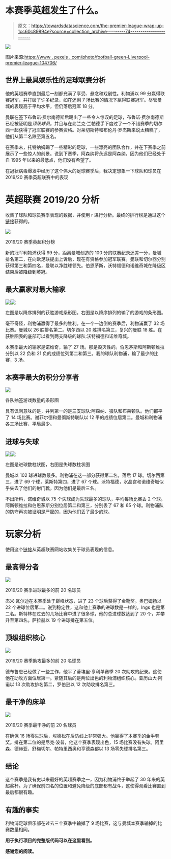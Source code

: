 # 本赛季英超发生了什么。

> 原文：<https://towardsdatascience.com/the-premier-league-wrap-up-1cc60c89894e?source=collection_archive---------74----------------------->

![](img/4cc6445c20b2c80e9235bbe6af48fd9e.png)

图片来源:[https://www . pexels . com/photo/football-green-Liverpool-premier-league-104706/](https://www.pexels.com/photo/football-green-liverpool-premier-league-104706/)

## 世界上最具娱乐性的足球联赛分析

他的英超赛季直到最后一刻都充满了享受、悬念和戏剧性。利物浦以 99 分赢得联赛冠军，并打破了许多纪录，如在还剩 7 场比赛的情况下赢得联赛冠军。尽管曼城的表现高于平均水平，但仍落后冠军 18 分。

曼联在签下布鲁诺·费尔南德斯后踢出了一些令人惊叹的足球，布鲁诺·费尔南德斯已经被证明是*顶级球员*，并且与在弗兰克·兰帕德手下度过了一个不错赛季的切尔西一起获得了冠军联赛的参赛资格。对莱切斯特和布伦丹·罗杰斯来说太糟糕了，他们从第二名跌至第五名。

在赛季末，托特纳姆踢了一些精彩的足球，一些漂亮的团队合作，并在下赛季之前展示了一些惊人的前景。说到下赛季，阿森纳将永远是阿森纳，因为他们已经处于自 1995 年以来的最低点，他们没有希望了。

在冠状病毒爆发中经历了这个伟大的足球赛季后，我决定想象一下球队和球员在 2019/20 赛季英超联赛中的表现

# 英超联赛 2019/20 分析

收集了球队和球员赛季表现的数据，并使用 r 进行分析。最终的排行榜是通过这个[链接](https://www.premierleague.com/tables)获得的。

![](img/4fe5049652a8cd36d70a1253760fe912.png)

2019/20 赛季英超积分榜

新的冠军利物浦获得 99 分，距离曼城创造的 100 分的联赛纪录还差一分，曼城排名第二，在向欧足联提出上诉后，现在有资格参加冠军联赛。曼联和切尔西分别获得第三和第四名，曼联以净胜球领先。伯恩茅斯，沃特福德和诺维奇城在降级区结束后被降级到英冠。

## 最大赢家对最大输家

![](img/ab2a8232ba1a6650f792ffe77ac18dce.png)![](img/a57c61a31ca762d565cd29ae14e1dc97.png)

左图是以降序排列的获胜游戏条形图。右图是以降序排列的输了的游戏的条形图。

毫不奇怪，利物浦赢得了最多的胜利。在一个一边倒的赛季后，利物浦赢了 32 场比赛。曼城以 26 胜排名第二。切尔西以 20 胜排名第三，复兴的曼联 18 胜。在获胜图表的底部可以看到两支降级的球队:沃特福德和诺维奇城。

本赛季最大的输家是诺维奇，输了 27 场。那是毁灭性的。伯恩茅斯和阿斯顿维拉分别以 22 负和 21 负的成绩位列第二和第三。我的球队利物浦，输了最少的比赛，3 场。

## 本赛季最大的积分分享者

![](img/bba3b162b2e3b2aab5d0ed94c148c465.png)

各队抽签游戏数量的条形图

具有讽刺意味的是，并列第一的是三支球队:阿森纳、狼队和布莱顿队。他们都平了 14 场比赛。谢菲尔德和曼彻斯特联队以 12 平的成绩位居第二。曼城和利物浦各三场比赛，平局最少。

## 进球与失球

![](img/141cdd2c2eb440257f36bbf2d219e03d.png)![](img/542e4a4e7180f1454ec7854e734e7504.png)

左图是进球数柱状图，右图是失球数柱状图

曼城以 102 球进球数最多。利物浦在这一部分获得第二名，落后 17 球。切尔西第三，进了 69 个球，莱斯特第四，进了 67 个球。沃特福德，水晶宫和诺维奇城似乎失去了他们的射门靴，因为他们是最后三名。

不出所料，诺维奇城以 75 个失球成为失球最多的球队，平均每场比赛丢 2 个球。阿斯顿维拉和伯恩茅斯分别位居第二和第三，分别丢了 67 和 65 个球。利物浦队的防守再次被证明是严密的，因为他们丢了最少的球。

# 玩家分析

使用这个[链接](https://www.premierleague.com/stats)从英超联赛网站收集关于球员表现的信息。

## 最高得分者

![](img/2cb32e69ea8efc0c6a68c2f29fac4bfc.png)

2019/20 赛季进球最多的前 20 名球员

杰米·瓦尔迪在本赛季处于巅峰状态，进了 23 个球后获得了金靴奖。奥巴姆扬以 22 个进球位居第二。说到稳定性，这和他上赛季的进球数是一样的。Ings 也是第二名。斯特林在过去的几场比赛中进了很多球，他的总进球数达到了 20 个，并攀升至第四名。萨拉赫以 19 个进球排在第五位。

## 顶级组织核心

![](img/e9dcf21480d5449682c321375bd797bd.png)

2019/20 赛季助攻最多的前 20 名球员

德布鲁恩已经做了一些工作，他平了蒂埃里·亨利单赛季 20 次助攻的纪录。这使他在助攻方面位居第一。紧随其后的是两位出色的利物浦组织核心。亚历山大·阿诺以 13 次助攻排名第二，罗伯逊以 12 次助攻排名第三。

## 最干净的床单

![](img/9d05969be2658fc8551b78f97923dc35.png)

2019/20 赛季最干净的前 20 名球员

在确保 16 场零失球后，埃德松在后防线上非常强大。他赢得了本赛季的金手套奖。排在第二位的是尼克·波普，他这个赛季表现出色，15 场比赛没有失球。阿里森、德赫亚、舒梅切尔、帕特里西奥和亨德森都以 13 场零失球排名第三。

## 结论

这个赛季是我有史以来最好的英超赛季之一，因为利物浦终于举起了 30 年来的英超奖杯。为了确保前四名的位置和避免降级的底部都有战斗，这使得观看比赛直到最后都很有趣。

## 有趣的事实

利物浦足球俱乐部在过去三个赛季中输掉了 9 场比赛，这与曼城本赛季输掉的比赛数量相同。

**用于执行项目的完整版代码可以在这里看到**[](https://github.com/MUbarak123-56/DataBEL/blob/master/Premier%20League%202019_20%20Analysis.Rmd)****。****

**感谢您的阅读。**